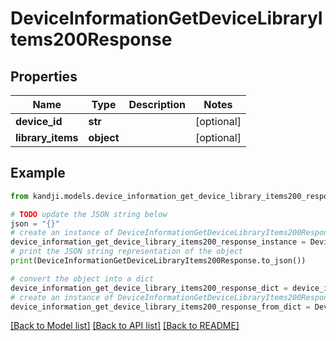# DeviceInformationGetDeviceLibraryItems200Response


## Properties

Name | Type | Description | Notes
------------ | ------------- | ------------- | -------------
**device_id** | **str** |  | [optional] 
**library_items** | **object** |  | [optional] 

## Example

```python
from kandji.models.device_information_get_device_library_items200_response import DeviceInformationGetDeviceLibraryItems200Response

# TODO update the JSON string below
json = "{}"
# create an instance of DeviceInformationGetDeviceLibraryItems200Response from a JSON string
device_information_get_device_library_items200_response_instance = DeviceInformationGetDeviceLibraryItems200Response.from_json(json)
# print the JSON string representation of the object
print(DeviceInformationGetDeviceLibraryItems200Response.to_json())

# convert the object into a dict
device_information_get_device_library_items200_response_dict = device_information_get_device_library_items200_response_instance.to_dict()
# create an instance of DeviceInformationGetDeviceLibraryItems200Response from a dict
device_information_get_device_library_items200_response_from_dict = DeviceInformationGetDeviceLibraryItems200Response.from_dict(device_information_get_device_library_items200_response_dict)
```
[[Back to Model list]](../README.md#documentation-for-models) [[Back to API list]](../README.md#documentation-for-api-endpoints) [[Back to README]](../README.md)


